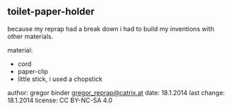 toilet-paper-holder
----------
because my reprap had a break down i had to build my inventions with other materials.

material:
- cord
- paper-clip
- little stick, i used a chopstick

author: gregor binder <gregor_reprap@catrix.at>
date: 18.1.2014
last change: 18.1.2014
license: CC BY-NC-SA 4.0
